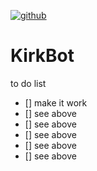 [![github](https://img.shields.io/github/stars/freeCodeCamp/freeCodeCamp.svg)]()

# KirkBot
to do list
- [] make it work
- [] see above
- [] see above
- [] see above
- [] see above
- [] see above
